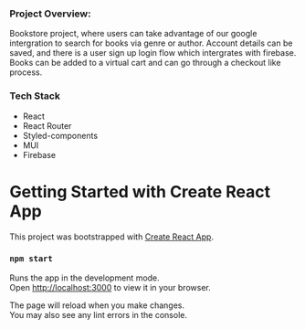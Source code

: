 <h3>Project Overview:</h3>

Bookstore project, where users can take advantage of our google intergration to search for books via genre or author. Account details can be saved, and there is a user sign up login flow which intergrates with firebase. Books can be added to a virtual cart and can go through a checkout like process.

<h3>Tech Stack</h3>

- React
- React Router
- Styled-components
- MUI
- Firebase



# Getting Started with Create React App

This project was bootstrapped with [Create React App](https://github.com/facebook/create-react-app).

### `npm start`

Runs the app in the development mode.\
Open [http://localhost:3000](http://localhost:3000) to view it in your browser.

The page will reload when you make changes.\
You may also see any lint errors in the console.

